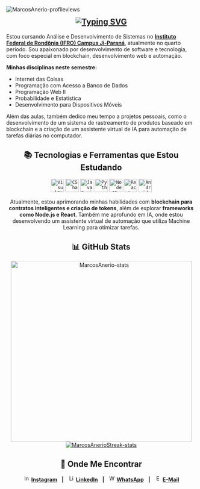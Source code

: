 <img align="left" src="https://komarev.com/ghpvc/?username=MarcosEdsonAnerio&color=2e8383" alt="MarcosAnerio-profileviews" />

<div align="center">
 
## [![Typing SVG](https://readme-typing-svg.demolab.com?font=Oswald&weight=500&size=25&pause=1000&width=435&lines=Ol%C3%A1%2C+prazer!+Sou+o+Marcos)](https://git.io/typing-svg)

<div align="left">
 
Estou cursando Análise e Desenvolvimento de Sistemas no [**Instituto Federal de Rondônia (IFRO) Campus Ji-Paraná**](https://portal.ifro.edu.br/ji-parana), atualmente no quarto período. Sou apaixonado por desenvolvimento de software e tecnologia, com foco especial em blockchain, desenvolvimento web e automação.

**Minhas disciplinas neste semestre:**
 
- Internet das Coisas
- Programação com Acesso a Banco de Dados
- Programação Web II
- Probabilidade e Estatística
- Desenvolvimento para Dispositivos Móveis

Além das aulas, também dedico meu tempo a projetos pessoais, como o desenvolvimento de um sistema de rastreamento de produtos baseado em blockchain e a criação de um assistente virtual de IA para automação de tarefas diárias no computador.

</div>

<div align="center">
  
## 📚 Tecnologias e Ferramentas que Estou Estudando

<code><img height="35" alt="VisualStudio-icon" src="https://cdn.jsdelivr.net/gh/devicons/devicon/icons/visualstudio/visualstudio-plain.svg" /></code>
<code><img height="35" alt="CSharp-icon" src="https://cdn.jsdelivr.net/gh/devicons/devicon/icons/csharp/csharp-original.svg" /></code>
<code><img height="35" alt="JavaScript-icon" src="https://cdn.jsdelivr.net/gh/devicons/devicon/icons/javascript/javascript-original.svg" /></code>
<code><img height="35" alt="Python-icon" src="https://cdn.jsdelivr.net/gh/devicons/devicon/icons/python/python-original.svg" /></code>
<code><img height="35" alt="NodeJS-icon" src="https://cdn.jsdelivr.net/gh/devicons/devicon/icons/nodejs/nodejs-original.svg" /></code>
<code><img height="35" alt="React-icon" src="https://cdn.jsdelivr.net/gh/devicons/devicon/icons/react/react-original.svg" /></code>
<code><img height="35" alt="Android-icon" src="https://cdn.jsdelivr.net/gh/devicons/devicon/icons/android/android-original.svg" /></code>

Atualmente, estou aprimorando minhas habilidades com **blockchain para contratos inteligentes e criação de tokens**, além de explorar **frameworks como Node.js e React**. Também me aprofundo em IA, onde estou desenvolvendo um assistente virtual de automação que utiliza Machine Learning para otimizar tarefas.

</div>

<div align="center">
 
## 📊 GitHub Stats

<div align="center">
  <a href="#"><img src="https://github-readme-stats.vercel.app/api?username=MarcosEdsonAnerio&show_icons=true&count_private=true&include_all_commits=false&theme=codeSTACKr&title_color=09d2d2&icon_color=09d2d2&border_color=0d1017&bg_color=0e1118" width="480" alt="MarcosAnerio-stats"></a>
</div>

<div align="center">
  <a href="#"><img src="https://github-readme-streak-stats.herokuapp.com/?user=MarcosEdsonAnerio&theme=dark&ring=09d2d2&currStreakNum=ffffff&hide_border=true&background=0E1118" alt="MarcosAnerioStreak-stats"></a>
</div>

<div align="center">
  
## 💬 Onde Me Encontrar

  <img height="17" alt="Instagram-logo" src="https://cdn3.emoji.gg/emojis/6333-instagram.png" /> [**Instagram**](https://www.instagram.com/marcosedsonanerio/)&nbsp;&nbsp; **|**&nbsp;&nbsp;
  <img height="17" alt="LinkedIn-logo" src="https://cdn.jsdelivr.net/gh/devicons/devicon/icons/linkedin/linkedin-original.svg" /> [**LinkedIn**](https://www.linkedin.com/in/marcos-edson-336950248/)&nbsp;&nbsp; **|**&nbsp;&nbsp;
  <img height="17" alt="WhatsApp-logo" src="https://cdn3.emoji.gg/emojis/6158-whatsapp.png" /> [**WhatsApp**](https://api.whatsapp.com/send?phone=556993591115)&nbsp;&nbsp; **|**&nbsp;&nbsp;
  <img height="17" alt="Email-logo" src="https://pngimg.com/uploads/email/email_PNG100738.png" /> [**E-Mail**](mailto:MarcosEdsonAnerio@hotmail.com)

</div>
